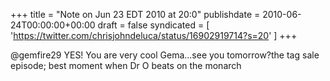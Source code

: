+++
title = "Note on Jun 23 EDT 2010 at 20:0"
publishdate = 2010-06-24T00:00:00+00:00
draft = false
syndicated = [ 'https://twitter.com/chrisjohndeluca/status/16902919714?s=20' ]
+++

@gemfire29 YES! You are very cool Gema...see you tomorrow?the tag sale episode; best moment when Dr O beats on the monarch

